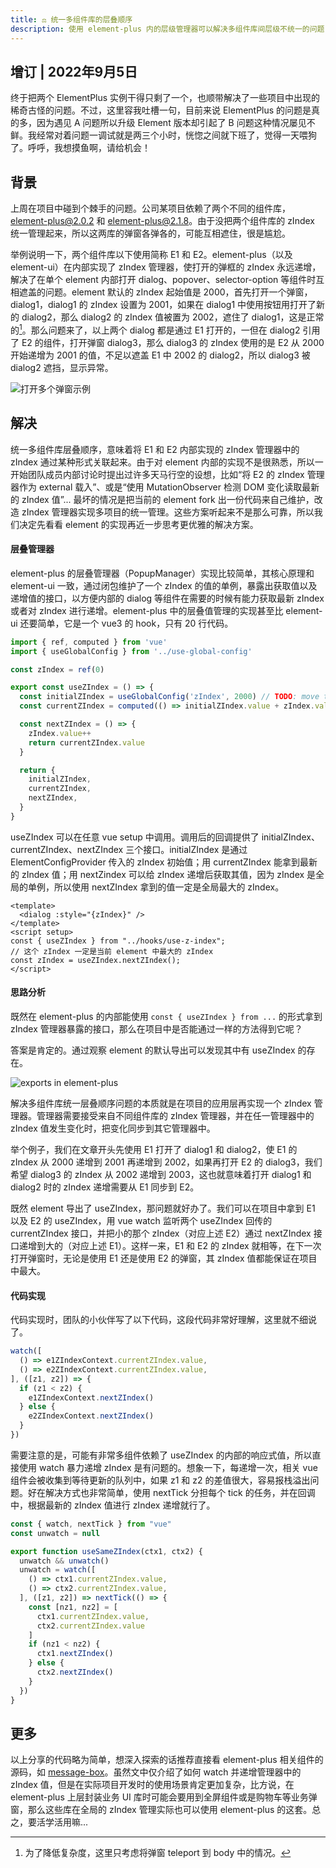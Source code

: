 ```yaml
---
title: ⚖️ 统一多组件库的层叠顺序
description: 使用 element-plus 内的层级管理器可以解决多组件库间层级不统一的问题
---
```


## 增订 | 2022年9月5日

终于把两个 ElementPlus 实例干得只剩了一个，也顺带解决了一些项目中出现的稀奇古怪的问题。不过，这里容我吐槽一句，目前来说 ElementPlus 的问题是真的多，因为遇见 A 问题所以升级 Element 版本却引起了 B 问题这种情况屡见不鲜。我经常对着问题一调试就是两三个小时，恍惚之间就下班了，觉得一天喂狗了。呼呼，我想摸鱼啊，请给机会！

## 背景

上周在项目中碰到个棘手的问题。公司某项目依赖了两个不同的组件库，element-plus@2.0.2 和 element-plus@2.1.8。由于没把两个组件库的 zIndex 统一管理起来，所以这两库的弹窗各弹各的，可能互相遮住，很是尴尬。

举例说明一下，两个组件库以下使用简称 E1 和 E2。element-plus（以及 element-ui）在内部实现了 zIndex 管理器，使打开的弹框的 zIndex 永远递增，解决了在单个 element 内部打开 dialog、popover、selector-option 等组件时互相遮盖的问题。element 默认的 zIndex 起始值是 2000，首先打开一个弹窗，dialog1，dialog1 的 zIndex 设置为 2001，如果在 dialog1 中使用按钮用打开了新的 dialog2，那么 dialog2 的 zIndex 值被置为 2002，遮住了 dialog1，这是正常的[^append-to-body]。那么问题来了，以上两个 dialog 都是通过 E1 打开的，一但在 dialog2 引用了 E2 的组件，打开弹窗 dialog3，那么 dialog3 的 zIndex 使用的是 E2 从 2000 开始递增为 2001 的值，不足以遮盖 E1 中 2002 的 dialog2，所以 dialog3 被 dialog2 遮挡，显示异常。

![打开多个弹窗示例](https://mgear-image.oss-cn-shanghai.aliyuncs.com/image/other/20220814192040.png)

[^append-to-body]: 为了降低复杂度，这里只考虑将弹窗 teleport 到 body 中的情况。

## 解决

统一多组件库层叠顺序，意味着将 E1 和 E2 内部实现的 zIndex 管理器中的 zIndex 通过某种形式关联起来。由于对 element 内部的实现不是很熟悉，所以一开始团队成员内部讨论时提出过许多天马行空的设想，比如“将 E2 的 zIndex 管理器作为 external 载入”、或是“使用 MutationObserver 检测 DOM 变化读取最新的 zIndex 值”... 最坏的情况是把当前的 element fork 出一份代码来自己维护，改造 zIndex 管理器实现多项目的统一管理。这些方案听起来不是那么可靠，所以我们决定先看看 element 的实现再近一步思考更优雅的解决方案。

#### 层叠管理器

element-plus 的层叠管理器（PopupManager）实现比较简单，其核心原理和 element-ui 一致，通过闭包维护了一个 zIndex 的值的单例，暴露出获取值以及递增值的接口，以方便内部的 dialog 等组件在需要的时候有能力获取最新 zIndex 或者对 zIndex 进行递增。element-plus 中的层叠值管理的实现甚至比 element-ui 还要简单，它是一个 vue3 的 hook，只有 20 行代码。

```js
import { ref, computed } from 'vue'
import { useGlobalConfig } from '../use-global-config'

const zIndex = ref(0)

export const useZIndex = () => {
  const initialZIndex = useGlobalConfig('zIndex', 2000) // TODO: move to @element-plus/constants
  const currentZIndex = computed(() => initialZIndex.value + zIndex.value)

  const nextZIndex = () => {
    zIndex.value++
    return currentZIndex.value
  }

  return {
    initialZIndex,
    currentZIndex,
    nextZIndex,
  }
}
```

useZIndex 可以在任意 vue setup 中调用。调用后的回调提供了 initialZIndex、currentZIndex、nextZIndex 三个接口。initialZIndex 是通过 ElementConfigProvider 传入的 zIndex 初始值；用 currentZIndex 能拿到最新的 zIndex 值；用 nextZindex 可以给 zIndex 递增后获取其值，因为 zIndex 是全局的单例，所以使用 nextZIndex 拿到的值一定是全局最大的 zIndex。

```vue
<template>
  <dialog :style="{zIndex}" />
</template>
<script setup>
const { useZIndex } from "../hooks/use-z-index";
// 这个 zIndex 一定是当前 element 中最大的 zIndex
const zIndex = useZIndex.nextZIndex();
</script>
```

#### 思路分析

既然在 element-plus 的内部能使用 `const { useZIndex } from ...` 的形式拿到 zIndex 管理器暴露的接口，那么在项目中是否能通过一样的方法得到它呢？

答案是肯定的。通过观察 element 的默认导出可以发现其中有 useZIndex 的存在。

![exports in element-plus](https://mgear-image.oss-cn-shanghai.aliyuncs.com/image/other/20220814195047.png)

解决多组件库统一层叠顺序问题的本质就是在项目的应用层再实现一个 zIndex 管理器。管理器需要接受来自不同组件库的 zIndex 管理器，并在任一管理器中的 zIndex 值发生变化时，把变化同步到其它管理器中。

举个例子，我们在文章开头先使用 E1 打开了 dialog1 和 dialog2，使 E1 的 zIndex 从 2000 递增到 2001 再递增到 2002，如果再打开 E2 的 dialog3，我们希望 dialog3 的 zIndex 从 2002 递增到 2003，这也就意味着打开 dialog1 和 dialog2 时的 zIndex 递增需要从 E1 同步到 E2。

既然 element 导出了 useZIndex，那问题就好办了。我们可以在项目中拿到 E1 以及 E2 的 useZIndex，用 vue watch 监听两个 useZIndex 回传的 currentZIndex 接口，并把小的那个 zIndex（对应上述 E2）通过 nextZIndex 接口递增到大的（对应上述 E1）。这样一来，E1 和 E2 的 zIndex 就相等，在下一次打开弹窗时，无论是使用 E1 还是使用 E2 的弹窗，其 zIndex 值都能保证在项目中最大。

#### 代码实现

代码实现时，团队的小伙伴写了以下代码，这段代码非常好理解，这里就不细说了。

```js
watch([
  () => e1ZIndexContext.currentZIndex.value,
  () => e2ZIndexContext.currentZIndex.value,
], ([z1, z2]) => {
  if (z1 < z2) {
    e1ZIndexContext.nextZIndex()
  } else {
    e2ZIndexContext.nextZIndex()
  }
})
```

需要注意的是，可能有非常多组件依赖了 useZIndex 的内部的响应式值，所以直接使用 watch 暴力递增 zIndex 是有问题的。想象一下，每递增一次，相关 vue 组件会被收集到等待更新的队列中，如果 z1 和 z2 的差值很大，容易报栈溢出问题。好在解决方式也非常简单，使用 nextTick 分担每个 tick 的任务，并在回调中，根据最新的 zIndex 值进行 zIndex 递增就行了。

```js
const { watch, nextTick } from "vue"
const unwatch = null

export function useSameZIndex(ctx1, ctx2) {
  unwatch && unwatch()
  unwatch = watch([
    () => ctx1.currentZIndex.value,
    () => ctx2.currentZIndex.value,
  ], ([z1, z2]) => nextTick(() => {
    const [nz1, nz2] = [
      ctx1.currentZIndex.value,
      ctx2.currentZIndex.value
    ]
    if (nz1 < nz2) {
      ctx1.nextZIndex()
    } else {
      ctx2.nextZIndex()
    }
  })
}
```

## 更多

以上分享的代码略为简单，想深入探索的话推荐直接看 element-plus 相关组件的源码，如 [message-box](https://github.com/element-plus/element-plus/blob/6503e5527715a6424433df0ff523b8910e891033/packages/components/message-box/src/index.vue)。虽然文中仅介绍了如何 watch 并递增管理器中的 zIndex 值，但是在实际项目开发时的使用场景肯定更加复杂，比方说，在 element-plus 上层封装业务 UI 库时可能会要用到全屏组件或是购物车等业务弹窗，那么这些库在全局的 zIndex 管理实际也可以使用 element-plus 的这套。总之，要活学活用嘛...
